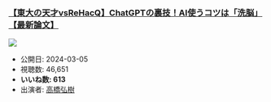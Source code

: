 ### [【東大の天才vsReHacQ】ChatGPTの裏技！AI使うコツは「洗脳」【最新論文】](https://www.youtube.com/watch?v=pE_A6X6sgoY)
[![](https://img.youtube.com/vi/pE_A6X6sgoY/sddefault.jpg)](https://www.youtube.com/watch?v=pE_A6X6sgoY)
-   公開日: 2024-03-05
-   視聴数: 46,651
-   **いいね数: 613**
-   出演者: [高橋弘樹](/rehacq_fan/people/高橋弘樹 "wikilink")

